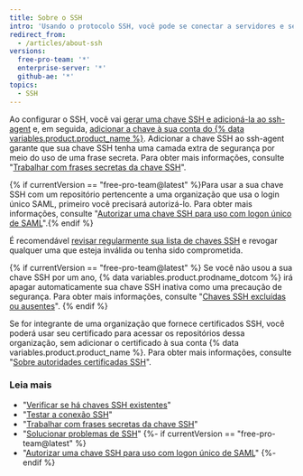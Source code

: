 ```yaml
---
title: Sobre o SSH
intro: 'Usando o protocolo SSH, você pode se conectar a servidores e serviços remotos e se autenticar neles. Com chaves SSH, você pode conectar-se a {% data variables.product.product_name %} sem inserir seu nome de usuário e token de acesso pessoal em cada visita.'
redirect_from:
  - /articles/about-ssh
versions:
  free-pro-team: '*'
  enterprise-server: '*'
  github-ae: '*'
topics:
  - SSH
---
```


Ao configurar o SSH, você vai [gerar uma chave SSH e adicioná-la ao ssh-agent](/articles/generating-a-new-ssh-key-and-adding-it-to-the-ssh-agent) e, em seguida, [adicionar a chave à sua conta do {% data variables.product.product_name %}](/articles/adding-a-new-ssh-key-to-your-github-account). Adicionar a chave SSH ao ssh-agent garante que sua chave SSH tenha uma camada extra de segurança por meio do uso de uma frase secreta. Para obter mais informações, consulte "[Trabalhar com frases secretas da chave SSH](/articles/working-with-ssh-key-passphrases)".

{% if currentVersion == "free-pro-team@latest" %}Para usar a sua chave SSH com um repositório pertencente a uma organização que usa o login único SAML, primeiro você precisará autorizá-lo. Para obter mais informações, consulte "[Autorizar uma chave SSH para uso com logon único de SAML](/articles/authorizing-an-ssh-key-for-use-with-saml-single-sign-on)".{% endif %}

É recomendável [revisar regularmente sua lista de chaves SSH](/articles/reviewing-your-ssh-keys) e revogar qualquer uma que esteja inválida ou tenha sido comprometida.

{% if currentVersion == "free-pro-team@latest" %}
Se você não usou a sua chave SSH por um ano,
{% data variables.product.prodname_dotcom %} irá apagar automaticamente sua chave SSH inativa como uma precaução de segurança. Para obter mais informações, consulte "[Chaves SSH excluídas ou ausentes](/articles/deleted-or-missing-ssh-keys)".
{% endif %}

Se for integrante de uma organização que fornece certificados SSH, você poderá usar seu certificado para acessar os repositórios dessa organização, sem adicionar o certificado à sua conta {% data variables.product.product_name %}. Para obter mais informações, consulte "[Sobre autoridades certificadas SSH](/articles/about-ssh-certificate-authorities)".

### Leia mais

- "[Verificar se há chaves SSH existentes](/articles/checking-for-existing-ssh-keys)"
- "[Testar a conexão SSH](/articles/testing-your-ssh-connection)"
- "[Trabalhar com frases secretas da chave SSH](/articles/working-with-ssh-key-passphrases)"
- "[Solucionar problemas de SSH](/articles/troubleshooting-ssh)"
{%- if currentVersion == "free-pro-team@latest" %}
- "[Autorizar uma chave SSH para uso com logon único de SAML](/articles/authorizing-an-ssh-key-for-use-with-saml-single-sign-on)"
{%- endif %}
